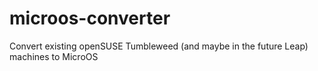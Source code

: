 # microos-converter
Convert existing openSUSE Tumbleweed (and maybe in the future Leap) machines to MicroOS
